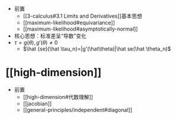 - 前置
  - [[3-calculus#3.1 Limits and Derivatives]]基本思想
  - [[maximum-likelihood#equivariance]]
  - [[maximum-likelihood#asymptotically-normal]]
- 核心思想：标准差呈“导数”变化
- $\tau = g(\theta),g'(\theta)\ne 0$
  - $\hat {se}(\hat \tau_n)=|g'(\hat\theta)|\hat se(\hat \theta_n)$
# [[high-dimension]]
- 前置
  - [[high-dimension#代数理解]]
  - [[jacobian]]
  - [[general-principles/independent#diagonal]]